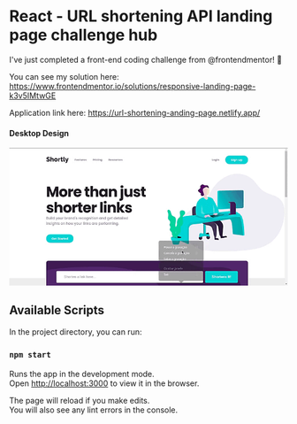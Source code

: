 # React - URL shortening API landing page challenge hub

I've just completed a front-end coding challenge from @frontendmentor! 🎉

You can see my solution here: https://www.frontendmentor.io/solutions/responsive-landing-page-k3v5IMtwGE

Application link here: https://url-shortening-anding-page.netlify.app/
<h4>Desktop Design</h4>
<div style="display: inline; align-items: center; width: 100%; justify-content: center;">
  <img src="https://github.com/joandersonbatista/url-shortening-api-landing-page/blob/main/design/simplescreenrecorder-2022-01-03_13.28.55.gif" />
</div>

## Available Scripts

In the project directory, you can run:

### `npm start`

Runs the app in the development mode.\
Open [http://localhost:3000](http://localhost:3000) to view it in the browser.

The page will reload if you make edits.\
You will also see any lint errors in the console.
